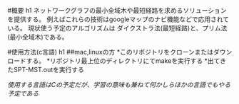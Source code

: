 #概要 h1
ネットワークグラフの最小全域木や最短経路を求めるソリューションを提供する。
例えばこれらの技術はgoogleマップのナビ機能などで応用されている。
現状使う予定のアルゴリズムは
ダイクストラ法(最短経路)と、プリム法(最小全域木)である。

#使用方法(c言語) h1
##mac,linuxの方
*このリポジトリをクローンまたはダウンロードする。
*リポジトリ最上位のディレクトリにてmakeを実行する
*出てきたSPT-MST.outを実行する


*使用する言語はCの予定だが、学習の意味も兼ねて何かしらほかの言語でもやる予定である*